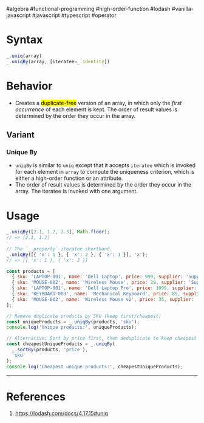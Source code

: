 #algebra #functional-programming #high-order-function #lodash #vanilla-javascript #javascript #typescript #operator 

# Syntax
```Javascript title='Lodash uniq function'
_.uniq(array)
_.uniqBy(array, [iteratee=_.identity])
```
# Behavior
- Creates a <mark class="hltr-yellow">duplicate-free</mark> version of an array, in which only the *first occurrence* of each element is kept. The order of result values is determined by the order they occur in the array.
## Variant
### Unique By
- `uniqBy` is similar to `uniq` except that it accepts `iteratee` which is invoked for each element in `array` to compute the uniqueness criterion, which is either a high-order function or an attribute.
- The order of result values is determined by the order they occur in the array. The iteratee is invoked with one argument.
# Usage
```Javascript title='Basic example of unique methods in Lodash'
_.uniqBy([2.1, 1.2, 2.3], Math.floor);
// => [2.1, 1.2]
 
// The `_.property` iteratee shorthand.
_.uniqBy([{ 'x': 1 }, { 'x': 2 }, { 'x': 1 }], 'x');
// => [{ 'x': 1 }, { 'x': 2 }]
```

```Javascript title='Product catalog deduplication'
const products = [
  { sku: 'LAPTOP-001', name: 'Dell Laptop', price: 999, supplier: 'Supplier A' },
  { sku: 'MOUSE-002', name: 'Wireless Mouse', price: 29, supplier: 'Supplier B' },
  { sku: 'LAPTOP-001', name: 'Dell Laptop Pro', price: 1099, supplier: 'Supplier C' }, // Same SKU
  { sku: 'KEYBOARD-003', name: 'Mechanical Keyboard', price: 89, supplier: 'Supplier A' },
  { sku: 'MOUSE-002', name: 'Wireless Mouse v2', price: 35, supplier: 'Supplier D' } // Same SKU
];

// Remove duplicate products by SKU (keep first/cheapest)
const uniqueProducts = _.uniqBy(products, 'sku');
console.log('Unique products:', uniqueProducts);

// Alternative: Sort by price first, then deduplicate to keep cheapest
const cheapestUniqueProducts = _.uniqBy(
  _.sortBy(products, 'price'),
  'sku'
);
console.log('Cheapest unique products:', cheapestUniqueProducts);
```
---
# References
1. https://lodash.com/docs/4.17.15#uniq